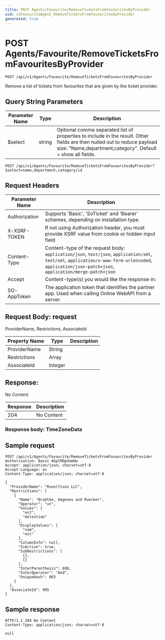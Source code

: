 ```yaml
---
title: POST Agents/Favourite/RemoveTicketsFromFavouritesByProvider
uid: v1FavouriteAgent_RemoveTicketsFromFavouritesByProvider
generated: true
---
```


# POST Agents/Favourite/RemoveTicketsFromFavouritesByProvider

```http
POST /api/v1/Agents/Favourite/RemoveTicketsFromFavouritesByProvider
```

Remove a list of tickets from favourites that are given by the ticket provider.







## Query String Parameters

| Parameter Name | Type |  Description |
|----------------|------|--------------|
| $select | string |  Optional comma separated list of properties to include in the result. Other fields are then nulled out to reduce payload size: "Name,department,category". Default = show all fields. |

```http
POST /api/v1/Agents/Favourite/RemoveTicketsFromFavouritesByProvider?$select=name,department,category/id
```


## Request Headers

| Parameter Name | Description |
|----------------|-------------|
| Authorization  | Supports 'Basic', 'SoTicket' and 'Bearer' schemes, depending on installation type. |
| X-XSRF-TOKEN   | If not using Authorization header, you must provide XSRF value from cookie or hidden input field |
| Content-Type | Content-type of the request body: `application/json`, `text/json`, `application/xml`, `text/xml`, `application/x-www-form-urlencoded`, `application/json-patch+json`, `application/merge-patch+json` |
| Accept         | Content-type(s) you would like the response in:  |
| SO-AppToken | The application token that identifies the partner app. Used when calling Online WebAPI from a server. |

## Request Body: request 

ProviderName, Restrictions, AssociateId 

| Property Name | Type |  Description |
|----------------|------|--------------|
| ProviderName | String |  |
| Restrictions | Array |  |
| AssociateId | Integer |  |

## Response:

No Content

| Response | Description |
|----------------|-------------|
| 204 | No Content |

### Response body: TimeZoneData


## Sample request

```http!
POST /api/v1/Agents/Favourite/RemoveTicketsFromFavouritesByProvider
Authorization: Basic dGplMDpUamUw
Accept: application/json; charset=utf-8
Accept-Language: en
Content-Type: application/json; charset=utf-8

{
  "ProviderName": "Runolfsson LLC",
  "Restrictions": [
    {
      "Name": "Bradtke, Hagenes and Ruecker",
      "Operator": "ut",
      "Values": [
        "est",
        "molestiae"
      ],
      "DisplayValues": [
        "nam",
        "est"
      ],
      "ColumnInfo": null,
      "IsActive": true,
      "SubRestrictions": [
        {},
        {}
      ],
      "InterParenthesis": 698,
      "InterOperator": "And",
      "UniqueHash": 863
    }
  ],
  "AssociateId": 995
}
```

## Sample response

```http_
HTTP/1.1 204 No Content
Content-Type: application/json; charset=utf-8

null
```